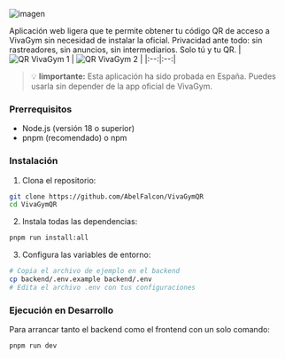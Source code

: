 ![imagen](https://github.com/user-attachments/assets/1645ba84-056c-4384-8dc8-27a5acc55050)

Aplicación web ligera que te permite obtener tu código QR de acceso a VivaGym sin necesidad de instalar la oficial. Privacidad ante todo: sin rastreadores, sin anuncios, sin intermediarios. Solo tú y tu QR.
| ![QR VivaGym 1](https://github.com/user-attachments/assets/2d539246-dcd1-4670-a1b0-218412aa0414) | ![QR VivaGym 2](https://github.com/user-attachments/assets/ebc0e628-fd1f-4986-a45e-3d399b98307f) |
|:--:|:--:|

> 💡 **Iimportante:** Esta aplicación ha sido probada en España. Puedes usarla sin depender de la app oficial de VivaGym.

### Prerrequisitos

- Node.js (versión 18 o superior)
- pnpm (recomendado) o npm

### Instalación

1. Clona el repositorio:
```bash
git clone https://github.com/AbelFalcon/VivaGymQR
cd VivaGymQR
```

2. Instala todas las dependencias:
```bash
pnpm run install:all
```

3. Configura las variables de entorno:
```bash
# Copia el archivo de ejemplo en el backend
cp backend/.env.example backend/.env
# Edita el archivo .env con tus configuraciones
```

### Ejecución en Desarrollo

Para arrancar tanto el backend como el frontend con un solo comando:

```bash
pnpm run dev
```
